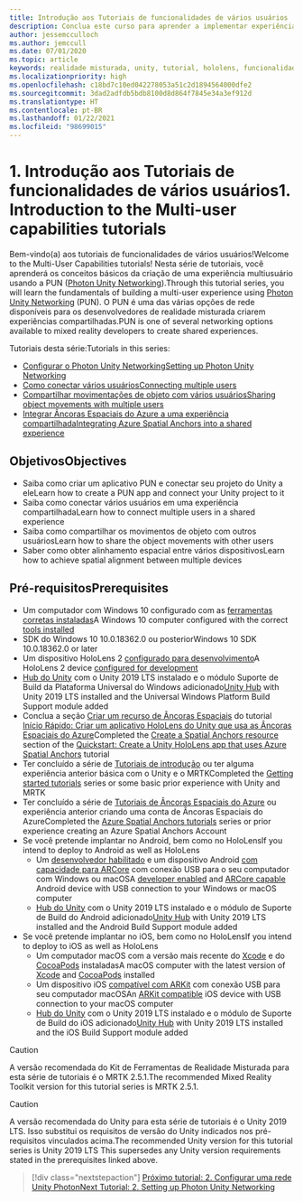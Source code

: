 ```yaml
---
title: Introdução aos Tutoriais de funcionalidades de vários usuários
description: Conclua este curso para aprender a implementar experiências compartilhadas de vários usuários em um aplicativo do HoloLens 2.
author: jessemcculloch
ms.author: jemccull
ms.date: 07/01/2020
ms.topic: article
keywords: realidade misturada, unity, tutorial, hololens, funcionalidades de multiusuários, Photon, MRTK, kit de ferramentas de realidade misturada, UWP, âncoras espaciais do Azure
ms.localizationpriority: high
ms.openlocfilehash: c18bd7c10ed042278053a51c2d1894564000dfe2
ms.sourcegitcommit: 3dad2adfdb5bdb8100d8d864f7845e34a3ef912d
ms.translationtype: HT
ms.contentlocale: pt-BR
ms.lasthandoff: 01/22/2021
ms.locfileid: "98699015"
---
```

# <a name="1-introduction-to-the-multi-user-capabilities-tutorials"></a><span data-ttu-id="802fd-104">1. Introdução aos Tutoriais de funcionalidades de vários usuários</span><span class="sxs-lookup"><span data-stu-id="802fd-104">1. Introduction to the Multi-user capabilities tutorials</span></span>

<span data-ttu-id="802fd-105">Bem-vindo(a) aos tutoriais de funcionalidades de vários usuários!</span><span class="sxs-lookup"><span data-stu-id="802fd-105">Welcome to the Multi-User Capabilities tutorials!</span></span> <span data-ttu-id="802fd-106">Nesta série de tutoriais, você aprenderá os conceitos básicos da criação de uma experiência multiusuário usando a PUN (<a href="https://www.photonengine.com/PUN" target="_blank">Photon Unity Networking</a>).</span><span class="sxs-lookup"><span data-stu-id="802fd-106">Through this tutorial series, you will learn the fundamentals of building a multi-user experience using <a href="https://www.photonengine.com/PUN" target="_blank">Photon Unity Networking</a> (PUN).</span></span> <span data-ttu-id="802fd-107">O PUN é uma das várias opções de rede disponíveis para os desenvolvedores de realidade misturada criarem experiências compartilhadas.</span><span class="sxs-lookup"><span data-stu-id="802fd-107">PUN is one of several networking options available to mixed reality developers to create shared experiences.</span></span>

<span data-ttu-id="802fd-108">Tutoriais desta série:</span><span class="sxs-lookup"><span data-stu-id="802fd-108">Tutorials in this series:</span></span>

* [<span data-ttu-id="802fd-109">Configurar o Photon Unity Networking</span><span class="sxs-lookup"><span data-stu-id="802fd-109">Setting up Photon Unity Networking</span></span>](mr-learning-sharing-02.md)
* [<span data-ttu-id="802fd-110">Como conectar vários usuários</span><span class="sxs-lookup"><span data-stu-id="802fd-110">Connecting multiple users</span></span>](mr-learning-sharing-03.md)
* [<span data-ttu-id="802fd-111">Compartilhar movimentações de objeto com vários usuários</span><span class="sxs-lookup"><span data-stu-id="802fd-111">Sharing object movements with multiple users</span></span>](mr-learning-sharing-04.md)
* [<span data-ttu-id="802fd-112">Integrar Âncoras Espaciais do Azure a uma experiência compartilhada</span><span class="sxs-lookup"><span data-stu-id="802fd-112">Integrating Azure Spatial Anchors into a shared experience</span></span>](mr-learning-sharing-05.md)

## <a name="objectives"></a><span data-ttu-id="802fd-113">Objetivos</span><span class="sxs-lookup"><span data-stu-id="802fd-113">Objectives</span></span>

* <span data-ttu-id="802fd-114">Saiba como criar um aplicativo PUN e conectar seu projeto do Unity a ele</span><span class="sxs-lookup"><span data-stu-id="802fd-114">Learn how to create a PUN app and connect your Unity project to it</span></span>
* <span data-ttu-id="802fd-115">Saiba como conectar vários usuários em uma experiência compartilhada</span><span class="sxs-lookup"><span data-stu-id="802fd-115">Learn how to connect multiple users in a shared experience</span></span>
* <span data-ttu-id="802fd-116">Saiba como compartilhar os movimentos de objeto com outros usuários</span><span class="sxs-lookup"><span data-stu-id="802fd-116">Learn how to share the object movements with other users</span></span>
* <span data-ttu-id="802fd-117">Saber como obter alinhamento espacial entre vários dispositivos</span><span class="sxs-lookup"><span data-stu-id="802fd-117">Learn how to achieve spatial alignment between multiple devices</span></span>

## <a name="prerequisites"></a><span data-ttu-id="802fd-118">Pré-requisitos</span><span class="sxs-lookup"><span data-stu-id="802fd-118">Prerequisites</span></span>

* <span data-ttu-id="802fd-119">Um computador com Windows 10 configurado com as [ferramentas corretas instaladas](../../install-the-tools.md)</span><span class="sxs-lookup"><span data-stu-id="802fd-119">A Windows 10 computer configured with the correct [tools installed](../../install-the-tools.md)</span></span>
* <span data-ttu-id="802fd-120">SDK do Windows 10 10.0.18362.0 ou posterior</span><span class="sxs-lookup"><span data-stu-id="802fd-120">Windows 10 SDK 10.0.18362.0 or later</span></span>
* <span data-ttu-id="802fd-121">Um dispositivo HoloLens 2 [configurado para desenvolvimento](../../platform-capabilities-and-apis/using-visual-studio.md#enabling-developer-mode)</span><span class="sxs-lookup"><span data-stu-id="802fd-121">A HoloLens 2 device [configured for development](../../platform-capabilities-and-apis/using-visual-studio.md#enabling-developer-mode)</span></span>
* <span data-ttu-id="802fd-122"><a href="https://docs.unity3d.com/Manual/GettingStartedInstallingHub.html" target="_blank">Hub do Unity</a> com o Unity 2019 LTS instalado e o módulo Suporte de Build da Plataforma Universal do Windows adicionado</span><span class="sxs-lookup"><span data-stu-id="802fd-122"><a href="https://docs.unity3d.com/Manual/GettingStartedInstallingHub.html" target="_blank">Unity Hub</a> with Unity 2019 LTS installed and the Universal Windows Platform Build Support module added</span></span>
* <span data-ttu-id="802fd-123">Conclua a seção [Criar um recurso de Âncoras Espaciais](https://docs.microsoft.com/azure/spatial-anchors/quickstarts/get-started-unity-hololens#create-a-spatial-anchors-resource) do tutorial [Início Rápido: Criar um aplicativo HoloLens do Unity que usa as Âncoras Espaciais do Azure](https://docs.microsoft.com/azure/spatial-anchors/quickstarts/get-started-unity-hololens)</span><span class="sxs-lookup"><span data-stu-id="802fd-123">Completed the [Create a Spatial Anchors resource](https://docs.microsoft.com/azure/spatial-anchors/quickstarts/get-started-unity-hololens#create-a-spatial-anchors-resource) section of the [Quickstart: Create a Unity HoloLens app that uses Azure Spatial Anchors](https://docs.microsoft.com/azure/spatial-anchors/quickstarts/get-started-unity-hololens) tutorial</span></span>
* <span data-ttu-id="802fd-124">Ter concluído a série de [Tutoriais de introdução](mr-learning-base-01.md) ou ter alguma experiência anterior básica com o Unity e o MRTK</span><span class="sxs-lookup"><span data-stu-id="802fd-124">Completed the [Getting started tutorials](mr-learning-base-01.md) series or some basic prior experience with Unity and MRTK</span></span>
* <span data-ttu-id="802fd-125">Ter concluído a série de [Tutoriais de Âncoras Espaciais do Azure](mr-learning-asa-01.md) ou experiência anterior criando uma conta de Âncoras Espaciais do Azure</span><span class="sxs-lookup"><span data-stu-id="802fd-125">Completed the [Azure Spatial Anchors tutorials](mr-learning-asa-01.md) series or prior experience creating an Azure Spatial Anchors Account</span></span>
* <span data-ttu-id="802fd-126">Se você pretende implantar no Android, bem como no HoloLens</span><span class="sxs-lookup"><span data-stu-id="802fd-126">If you intend to deploy to Android as well as HoloLens</span></span>
  * <span data-ttu-id="802fd-127">Um <a href="https://developer.android.com/studio/debug/dev-options" target="_blank">desenvolvedor habilitado</a> e um dispositivo Android <a href="https://developers.google.com/ar/discover/supported-devices" target="_blank">com capacidade para ARCore</a> com conexão USB para o seu computador com Windows ou macOS</span><span class="sxs-lookup"><span data-stu-id="802fd-127">A <a href="https://developer.android.com/studio/debug/dev-options" target="_blank">developer enabled</a> and <a href="https://developers.google.com/ar/discover/supported-devices" target="_blank">ARCore capable</a> Android device with USB connection to your Windows or macOS computer</span></span>
  * <span data-ttu-id="802fd-128"><a href="https://docs.unity3d.com/Manual/GettingStartedInstallingHub.html" target="_blank">Hub do Unity</a> com o Unity 2019 LTS instalado e o módulo de Suporte de Build do Android adicionado</span><span class="sxs-lookup"><span data-stu-id="802fd-128"><a href="https://docs.unity3d.com/Manual/GettingStartedInstallingHub.html" target="_blank">Unity Hub</a> with Unity 2019 LTS installed and the Android Build Support module added</span></span>
* <span data-ttu-id="802fd-129">Se você pretende implantar no iOS, bem como no HoloLens</span><span class="sxs-lookup"><span data-stu-id="802fd-129">If you intend to deploy to iOS as well as HoloLens</span></span>
  * <span data-ttu-id="802fd-130">Um computador macOS com a versão mais recente do <a href="https://geo.itunes.apple.com/us/app/xcode/id497799835?mt=12" target="_blank">Xcode</a> e do <a href="https://cocoapods.org" target="_blank">CocoaPods</a> instaladas</span><span class="sxs-lookup"><span data-stu-id="802fd-130">A macOS computer with the latest version of <a href="https://geo.itunes.apple.com/us/app/xcode/id497799835?mt=12" target="_blank">Xcode</a> and <a href="https://cocoapods.org" target="_blank">CocoaPods</a> installed</span></span>
  * <span data-ttu-id="802fd-131">Um dispositivo iOS <a href="https://developer.apple.com/documentation/arkit/verifying_device_support_and_user_permission" target="_blank">compatível com ARKit</a> com conexão USB para seu computador macOS</span><span class="sxs-lookup"><span data-stu-id="802fd-131">An <a href="https://developer.apple.com/documentation/arkit/verifying_device_support_and_user_permission" target="_blank">ARKit compatible</a> iOS device with USB connection to your macOS computer</span></span>
  * <span data-ttu-id="802fd-132"><a href="https://docs.unity3d.com/Manual/GettingStartedInstallingHub.html" target="_blank">Hub do Unity</a> com o Unity 2019 LTS instalado e o módulo de Suporte de Build do iOS adicionado</span><span class="sxs-lookup"><span data-stu-id="802fd-132"><a href="https://docs.unity3d.com/Manual/GettingStartedInstallingHub.html" target="_blank">Unity Hub</a> with Unity 2019 LTS installed and the iOS Build Support module added</span></span>

> [!CAUTION]
> <span data-ttu-id="802fd-133">A versão recomendada do Kit de Ferramentas de Realidade Misturada para esta série de tutoriais é o MRTK 2.5.1.</span><span class="sxs-lookup"><span data-stu-id="802fd-133">The recommended Mixed Reality Toolkit version for this tutorial series is MRTK 2.5.1.</span></span>

> [!CAUTION]
> <span data-ttu-id="802fd-134">A versão recomendada do Unity para esta série de tutoriais é o Unity 2019 LTS. Isso substitui os requisitos de versão do Unity indicados nos pré-requisitos vinculados acima.</span><span class="sxs-lookup"><span data-stu-id="802fd-134">The recommended Unity version for this tutorial series is Unity 2019 LTS This supersedes any Unity version requirements stated in the prerequisites linked above.</span></span>

> [!div class="nextstepaction"]
> [<span data-ttu-id="802fd-135">Próximo tutorial: 2. Configurar uma rede Unity Photon</span><span class="sxs-lookup"><span data-stu-id="802fd-135">Next Tutorial: 2. Setting up Photon Unity Networking</span></span>](mr-learning-sharing-02.md)
